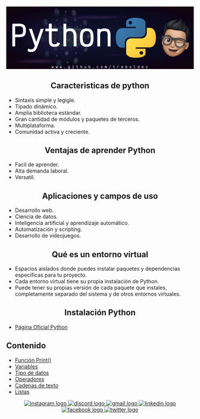 ![Banner](Python_Github_Banner.png)


<div align="center"><h2>Caracteristicas de python</h2></div>

- Sintaxis simple y legigle.
- Tipado dinámico. 
- Amplia biblioteca estándar.
- Gran cantidad de módulos y paquetes de terceros.
- Multiplataforma.
- Comunidad activa y creciente.


<div align="center"><h2> Ventajas de aprender Python</h2></div>

- Facil de aprender.
- Alta demanda laboral.
- Versatil.

<div align="center"><h2>Aplicaciones y campos de uso</h2></div>

- Desarrollo web.
- Ciencia de datos.
- Inteligencia artificial y aprendizaje automático.
- Automatización y scripting.
- Desarrollo de videojuegos.



<div align="center"><h2>Qué es un entorno virtual</h2></div>


- Espacios aislados donde puedes instalar paquetes y dependencias específicas para tu proyecto.
- Cada entorno virtual tiene su propia instalación de Python.
- Puede tener su propias versión de cada paquete que instales, completamente separado del sistema y de otros entornos virtuales.

<div align="center"><h2>Instalación Python</h2></div>

- [Página Oficial Python](https://www.python.org/downloads/)




## Contenido

  - [Función Print()](./01_print/01_print.md)
  - [Variables](./02_variables/02_variables.md)
  - [Tipo de datos](./03_tipos_de_datos/03_tipos_de_datos.md)
  - [Operadores](./04_operadores/04_operadores.md)
  - [Cadenas de texto](./05_cadena_texto/05_cadena_texto.md)
  - [Listas](./06_listas/06_listas.md)

<div align="center">
  <a href="https://www.instagram.com/treboldev/" target="_blank">
    <img src="https://img.shields.io/static/v1?message=Instagram&logo=instagram&label=&color=E4405F&logoColor=white&labelColor=&style=for-the-badge" height="25" alt="instagram logo"  />
  </a>
  <a href="https://discord.com/trebol_dev" target="_blank">
    <img src="https://img.shields.io/static/v1?message=Discord&logo=discord&label=&color=7289DA&logoColor=white&labelColor=&style=for-the-badge" height="25" alt="discord logo"  />
  </a>
  <a href="<dpvc.chile@gmail.com>" target="_blank">
    <img src="https://img.shields.io/static/v1?message=Gmail&logo=gmail&label=&color=D14836&logoColor=white&labelColor=&style=for-the-badge" height="25" alt="gmail logo"  />
  </a>
  <a href="https://www.linkedin.com/in/david-villegas-cl/" target="_blank">
    <img src="https://img.shields.io/static/v1?message=LinkedIn&logo=linkedin&label=&color=0077B5&logoColor=white&labelColor=&style=for-the-badge" height="25" alt="linkedin logo"  />
  </a>
  <a href="https://www.facebook.com/VJTrebol.CL" target="_blank">
    <img src="https://img.shields.io/static/v1?message=Facebook&logo=facebook&label=&color=1877F2&logoColor=white&labelColor=&style=for-the-badge" height="25" alt="facebook logo"  />
  </a>
  <a href="https://x.com/treboldev" target="_blank">
    <img src="https://img.shields.io/static/v1?message=Twitter&logo=twitter&label=&color=1DA1F2&logoColor=white&labelColor=&style=for-the-badge" height="25" alt="twitter logo"  />
  </a>
</div>